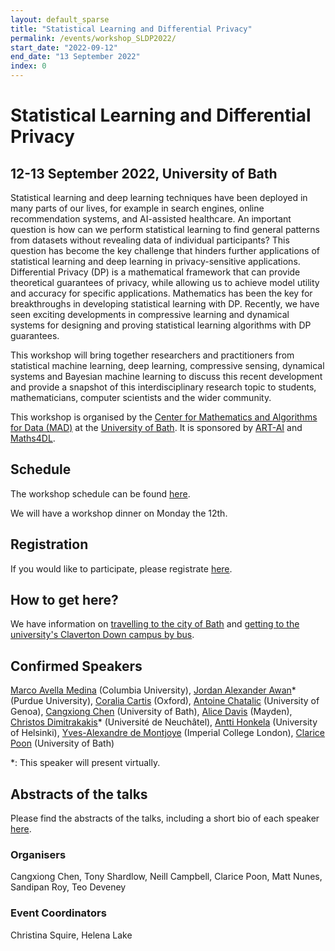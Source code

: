 ```yaml
---
layout: default_sparse
title: "Statistical Learning and Differential Privacy"
permalink: /events/workshop_SLDP2022/
start_date: "2022-09-12"
end_date: "13 September 2022"
index: 0
---
```



# Statistical Learning and Differential Privacy
## 12-13 September 2022, University of Bath 

Statistical learning and deep learning techniques have been deployed in many parts of our lives, for example in search engines, online recommendation systems, and AI-assisted healthcare. An important question  is how can we perform statistical learning to find general patterns from datasets  without revealing data of individual participants? This question has become the key challenge that hinders further applications of statistical learning and deep learning in privacy-sensitive applications. Differential Privacy (DP) is a mathematical framework that can provide theoretical guarantees of privacy, while allowing us to achieve model utility and accuracy for specific applications. Mathematics has been the key for breakthroughs in developing statistical learning with DP. Recently, we have seen exciting developments in compressive learning and dynamical systems for designing and proving statistical learning algorithms with DP guarantees. 

This workshop will bring together researchers and practitioners from statistical machine learning, deep learning, compressive sensing, dynamical systems and Bayesian machine learning to discuss this recent development and provide a snapshot of this interdisciplinary research topic to students, mathematicians, computer scientists and the wider community. 

This workshop is organised by the [Center for Mathematics and Algorithms for Data (MAD)](https://mathematics-and-algorithms-for-data.github.io/) at the [University of Bath](http://www.bath.ac.uk). It is sponsored by [ART-AI](https://cdt-art-ai.ac.uk/) and [Maths4DL](https://people.bath.ac.uk/mascjb/maths4dl.html). 

## Schedule

The workshop schedule can be found [here](https://drive.google.com/file/d/1rCCvqKqQVEHfWgJ5Tnd6cE8KM3QSxMRy/view?usp=sharing).

We will have a workshop dinner on Monday the 12th. 

## Registration

If you would like to participate, please registrate [here](https://forms.gle/uE66SHqQqh2i7nYq6). 

## How to get here?

We have information on [travelling to the city of Bath](https://www.bath.ac.uk/guides/travelling-to-the-city-of-bath/) and [getting to the university's Claverton Down campus by bus](https://www.bath.ac.uk/guides/travelling-by-bus-to-the-university-of-bath/).

<!--
|  |&nbsp;&nbsp;&nbsp;&nbsp;&nbsp;&nbsp;| |
|--:||---|
|8:50am || Opening |
|9:00am || [TBA](https://www.) *"TBA"* |
-->
## Confirmed Speakers 
[Marco Avella Medina](https://sites.google.com/site/marcoavellamedina/home) (Columbia University),
[Jordan Alexander Awan](https://jordan-awan.com/)* (Purdue University), [Coralia Cartis](http://people.maths.ox.ac.uk/cartis/) (Oxford), [Antoine Chatalic](https://achatali.gitlab.io/) (University of Genoa),
[Cangxiong Chen](https://scholar.google.com/citations?user=IKbCKlIAAAAJ&hl=en&oi=ao) (University of Bath), [Alice Davis](https://www.linkedin.com/in/alice-davis-837552150/) (Mayden), [Christos Dimitrakakis](https://sites.google.com/site/christosdimitrakakis)* (Université de Neuchâtel), [Antti Honkela](https://www.cs.helsinki.fi/u/ahonkela/) (University of Helsinki), [Yves-Alexandre de Montjoye](http://www.demontjoye.com/index.html) (Imperial College London), [Clarice Poon](https://cmhsp2.github.io/) (University of Bath)

*: This speaker will present virtually.

## Abstracts of the talks
<!-- <h4 class="pt-3">TBA</h4> -->

Please find the abstracts of the talks, including a short bio of each speaker [here](https://drive.google.com/file/d/1OAwvcDnx1KKLGCDbCd_WckJHQjOiRLpS/view?usp=sharing).

<!--
### Talk 1: Speaker 1 (University 1)

This theorem...
-->

### Organisers
Cangxiong Chen, Tony Shardlow, Neill Campbell, Clarice Poon, Matt Nunes, Sandipan Roy, Teo Deveney

### Event Coordinators
Christina Squire, 
Helena Lake
